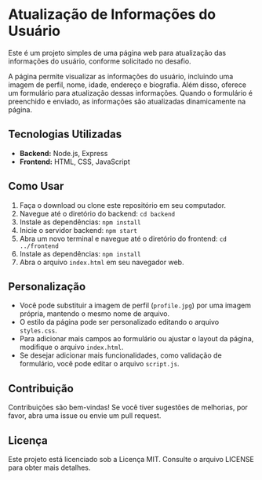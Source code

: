 # Atualização de Informações do Usuário

Este é um projeto simples de uma página web para atualização das informações do usuário, conforme solicitado no desafio.

A página permite visualizar as informações do usuário, incluindo uma imagem de perfil, nome, idade, endereço e biografia. Além disso, oferece um formulário para atualização dessas informações. Quando o formulário é preenchido e enviado, as informações são atualizadas dinamicamente na página.

## Tecnologias Utilizadas

- **Backend:** Node.js, Express
- **Frontend:** HTML, CSS, JavaScript

## Como Usar

1. Faça o download ou clone este repositório em seu computador.
2. Navegue até o diretório do backend: `cd backend`
3. Instale as dependências: `npm install`
4. Inicie o servidor backend: `npm start`
5. Abra um novo terminal e navegue até o diretório do frontend: `cd ../frontend`
6. Instale as dependências: `npm install`
7. Abra o arquivo `index.html` em seu navegador web.

## Personalização

- Você pode substituir a imagem de perfil (`profile.jpg`) por uma imagem própria, mantendo o mesmo nome de arquivo.
- O estilo da página pode ser personalizado editando o arquivo `styles.css`.
- Para adicionar mais campos ao formulário ou ajustar o layout da página, modifique o arquivo `index.html`.
- Se desejar adicionar mais funcionalidades, como validação de formulário, você pode editar o arquivo `script.js`.

## Contribuição

Contribuições são bem-vindas! Se você tiver sugestões de melhorias, por favor, abra uma issue ou envie um pull request.

## Licença

Este projeto está licenciado sob a Licença MIT. Consulte o arquivo LICENSE para obter mais detalhes.
